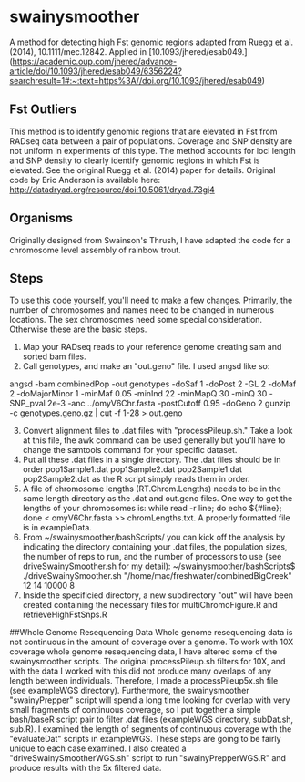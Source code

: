 # swainysmoother
A method for detecting high Fst genomic regions adapted from Ruegg et al. (2014), 10.1111/mec.12842. Applied in [10.1093/jhered/esab049.] (https://academic.oup.com/jhered/advance-article/doi/10.1093/jhered/esab049/6356224?searchresult=1#:~:text=https%3A//doi.org/10.1093/jhered/esab049)



## Fst Outliers
This method is to identify genomic regions that are elevated in Fst from RADseq data between a pair of populations. Coverage and SNP density are not uniform in experiments of this type. The method accounts for loci length and SNP density to clearly identify genomic regions in which Fst is elevated. See the original Ruegg et al. (2014) paper for details. Original code by Eric Anderson is available here: http://datadryad.org/resource/doi:10.5061/dryad.73gj4

## Organisms
Originally designed from Swainson's Thrush, I have adapted the code for a chromosome level assembly of rainbow trout. 

## Steps
To use this code yourself, you'll need to make a few changes. Primarily, the number of chromosomes and names need to be changed in numerous locations. The sex chromosomes need some special consideration. Otherwise these are the basic steps.

1. Map your RADseq reads to your reference genome creating sam and sorted bam files.
2. Call genotypes, and make an "out.geno" file. I used angsd like so:

angsd -bam combinedPop -out genotypes -doSaf 1 -doPost 2 -GL 2 -doMaf 2 -doMajorMinor 1 -minMaf 0.05 -minInd 22 -minMapQ 30 -minQ 30 -SNP_pval 2e-3 -anc ../omyV6Chr.fasta  -postCutoff 0.95 -doGeno 2
gunzip -c genotypes.geno.gz | cut -f 1-28 > out.geno


3. Convert alignment files to .dat files with "processPileup.sh." Take a look at this file, the awk command can be used generally but you'll have to change the samtools command for your specific dataset.
4. Put all these .dat files in a single directory. The .dat files should be in order pop1Sample1.dat pop1Sample2.dat pop2Sample1.dat pop2Sample2.dat as the R script simply reads them in order.
5. A file of chromosome lengths (RT.Chrom.Lengths) needs to be in the same length directory as the .dat and out.geno files. One way to get the lengths of your chromosomes is: while read -r line; do echo ${#line}; done < omyV6Chr.fasta >> chromLengths.txt. A properly formatted file is in exampleData.
6. From ~/swainysmoother/bashScripts/ you can kick off the analysis by indicating the directory containing your .dat files, the population sizes, the number of reps to run, and the number of processors to use (see driveSwainySmoother.sh for my detail):
~/swainysmoother/bashScripts$ ./driveSwainySmoother.sh "/home/mac/freshwater/combinedBigCreek" 12 14 10000 8
7. Inside the specificied directory, a new subdirectory "out" will have been created containing the necessary files for multiChromoFigure.R and retrieveHighFstSnps.R

##Whole Genome Resequencing Data
Whole genome resequencing data is not continuous in the amount of coverage over a genome. To work with 10X coverage whole genome resequencing data, I have altered some of the swainysmoother scripts. The original processPileup.sh filters for 10X, and with the data I worked with this did not produce many overlaps of any length between individuals. Therefore, I made a processPileup5x.sh file (see exampleWGS directory). Furthermore, the swainysmoother "swainyPrepper" script will spend a long time looking for overlap with very small fragments of continuous coverage, so I put together a simple bash/baseR script pair to filter .dat files (exampleWGS directory, subDat.sh, sub.R). I examined the length of segments of continuous coverage with the "evaluateDat" scripts in exampleWGS. These steps are going to be fairly unique to each case examined. I also created a "driveSwainySmootherWGS.sh" script to run "swainyPrepperWGS.R" and produce results with the 5x filtered data.



